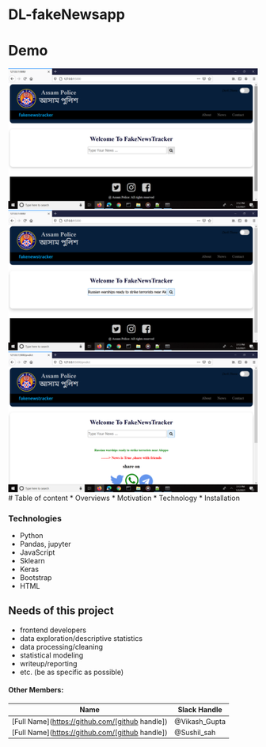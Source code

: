 # DL-fakeNewsapp
# Demo 
<img src="https://github.com/Nirajsah17/DL-fakeNewsapp/blob/master/main.png">
<img src="https://github.com/Nirajsah17/DL-fakeNewsapp/blob/master/second.png">
<img src="https://github.com/Nirajsah17/DL-fakeNewsapp/blob/master/third.png">
# Table of content
* Overviews
* Motivation 
* Technology
* Installation

### Technologies
* Python
* Pandas, jupyter
* JavaScript
* Sklearn
* Keras
* Bootstrap 
* HTML
## Needs of this project

- frontend developers
- data exploration/descriptive statistics
- data processing/cleaning
- statistical modeling
- writeup/reporting
- etc. (be as specific as possible)


#### Other Members:

|Name     |  Slack Handle   | 
|---------|-----------------|
|[Full Name](https://github.com/[github handle])| @Vikash_Gupta        |
|[Full Name](https://github.com/[github handle]) |     @Sushil_sah    |<br>
